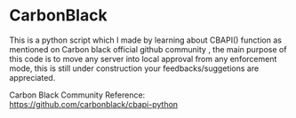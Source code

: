 # CarbonBlack
This is a python script which I made by learning about CBAPI() function as mentioned on Carbon black official github community , the main purpose of this code is to move any server into local approval from any enforcement mode, this is still under construction your feedbacks/suggetions are appreciated.

Carbon Black Community Reference: https://github.com/carbonblack/cbapi-python
